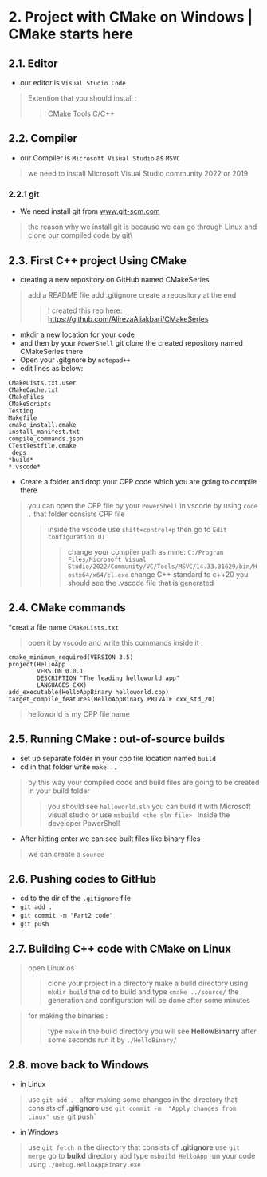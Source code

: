 # 2. Project with CMake on Windows | CMake starts here 

## 2.1. Editor 
* our editor is  `Visual Studio Code`
> Extention that you should install :
>> CMake Tools
>> C/C++

## 2.2. Compiler
* our Compiler is `Microsoft Visual Studio` as `MSVC`
> we need to install Microsoft Visual Studio community 2022 or 2019

### 2.2.1 git
* We need  install git from  www.git-scm.com 
> the reason why we install git is because we can go through Linux and clone our compiled code by git\

## 2.3. First C++ project Using CMake

 * creating a new repository on GitHub named CMakeSeries
> add a README file 
> add .gitignore
> create a repository at the end 
>> I created this rep here:  https://github.com/AlirezaAliakbari/CMakeSeries

* mkdir a new location for your code
* and then by your `PowerShell` git clone the created repository named CMakeSeries there
* Open your .gitgnore by `notepad++`
* edit lines as below:
```
CMakeLists.txt.user
CMakeCache.txt
CMakeFiles
CMakeScripts
Testing
Makefile
cmake_install.cmake
install_manifest.txt
compile_commands.json
CTestTestfile.cmake
_deps
*build*
*.vscode* 

```
* Create a folder and drop your CPP code which you are going to compile there
> you can open the CPP file by your `PowerShell` in vscode by using `code .` that folder consists CPP file
>> inside the vscode use `shift+control+p` then go to  `Edit configuration UI`
>>> change your compiler path as mine: `C:/Program Files/Microsoft Visual Studio/2022/Community/VC/Tools/MSVC/14.33.31629/bin/Hostx64/x64/cl.exe`
>>> change C++ standard to c++20
>> you should see the .vscode file that is generated

## 2.4. CMake commands
*creat a file name `CMakeLists.txt` 
> open it by vscode and write this commands inside it :
```
cmake_minimum_required(VERSION 3.5) 
project(HelloApp
        VERSION 0.0.1
        DESCRIPTION "The leading helloworld app"
        LANGUAGES CXX) 
add_executable(HelloAppBinary helloworld.cpp)
target_compile_features(HelloAppBinary PRIVATE cxx_std_20)
```
> helloworld is my CPP file name

## 2.5. Running CMake : out-of-source builds

* set up separate folder in your cpp file location named `build`
* cd in that folder write `make ..` 
> by this way your compiled code and build files are going to be created in your build folder
>> you should see `helloworld.sln`
>> you can build it with Microsoft visual studio or use `msbuild <the sln file> ` inside the developer PowerShell
*  After hitting enter we can see built files like binary files 
> we can create a `source`

## 2.6. Pushing codes to GitHub

* cd to the dir of the `.gitignore` file
* `git add .`
*  `git commit -m "Part2 code" `
*   `git push`

## 2.7. Building C++ code with CMake on Linux

> open Linux os 
>> clone your project in a directory 
>> make a build directory using `mkdir build`
>> the cd to build and type `cmake ../source/`
>> the generation and configuration will be done after some minutes

> for making the binaries :
>> type `make` in the build directory
>> you will see **HellowBinarry** after some seconds 
>> run it by `./HelloBinary/`

## 2.8. move back to Windows 

* in Linux
> use `git add . ` after making some changes  in the directory that consists of  **.gitignore**
> use `git commit -m  "Apply changes from Linux"
> use `git push` 

* in Windows 
> use `git fetch`  in the directory that consists of  **.gitignore**
> use `git merge`
> go to **buikd** directory abd type `msbuild HelloApp`
> run your code using `./Debug.HelloAppBinary.exe`



 
